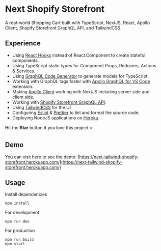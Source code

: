 # Next Shopify Storefront

A real-world Shopping Cart built with TypeScript, NextJS, React, Apollo Client, Shopify Storefront GraphQL API, and TailwindCSS.

## Experience

- Using [React Hooks](https://reactjs.org/docs/hooks-intro.html) instead of React.Component to create stateful components.
- Using TypeScript static types for Component Props, Reducers, Actions & Services.
- Using [GraphQL Code Generator](https://graphql-code-generator.com/) to generate models for TypeScript.
- Working with GraphQL tags faster with [Apollo GraphQL for VS Code](https://marketplace.visualstudio.com/items?itemName=apollographql.vscode-apollo) extension.
- Making [Apollo Client](https://www.apollographql.com/docs/react/essentials/get-started/) working with NextJS including server side and client side.
- Working with [Shopify Storefront GraphQL API](https://help.shopify.com/en/api/storefront-api/getting-started).
- Using [TailwindCSS](https://tailwindcss.com/) for the UI
- Configuring [Eslint](https://eslint.org/) & [Prettier](https://prettier.io/) to lint and format the source code.
- Deploying NodeJS applications on [Heroku](https://heroku.com/).

Hit the **Star** button if you love this project ⭐️

## Demo

You can visit here to see the demo: [https://next-tailwind-shopify-storefront.herokuapp.com/](https://next-tailwind-shopify-storefront.herokuapp.com/)

## Usage

Install dependencies

```
npm install
```

For development

```
npm run dev
```

For production

```
npm run build
npm start
```
